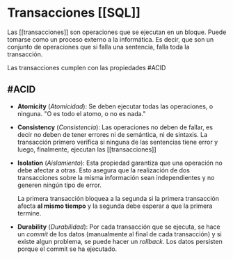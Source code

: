 # Transacciones [[SQL]]
Las [[transacciones]] son operaciones que se ejecutan en un bloque. Puede tomarse como un proceso externo a la informática. Es decir, que son un conjunto de operaciones que si falla una sentencia, falla toda la transacción. 

Las transacciones cumplen con las propiedades #ACID

## #ACID
- **Atomicity** (*Atomicidad*): Se deben ejecutar todas las operaciones, o ninguna. "O es todo el atomo, o no es nada."

- **Consistency** (*Consistencia*): Las operaciones no deben de fallar, es decir no deben de tener errores ni de semántica, ni de sintaxis. La transacción primero verifica si ninguna de las sentencias tiene error y luego, finalmente, ejecutan las [[transacciones]]

- **Isolation** (*Aislamiento*): Esta propiedad garantiza que una operación no debe afectar a otras. Esto asegura que la realización de dos transacciones sobre la misma información sean independientes y no generen ningún tipo de error. 


	La primera transacción bloquea  a la segunda si la primera transacción afecta **al mismo tiempo** y la segunda debe esperar a que la primera termine.

- **Durability** (*Durabilidad*): Por cada transacción que se ejecuta, se hace un *commit* de los datos (manualmente al final de cada transacción) y si existe algun problema, se puede hacer un *rollback*. Los datos persisten porque el commit se ha ejecutado.